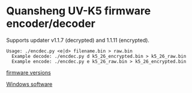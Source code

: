 # Quansheng UV-K5 firmware encoder/decoder

Supports updater v1.1.7 (decrypted) and 1.1.11 (encrypted).

```
Usage: ./encdec.py <e|d> filename.bin > raw.bin
  Example decode: ./encdec.py d k5_26_encrypted.bin > k5_26_raw.bin
  Example encode: ./encdec.py e k5_26_raw.bin > k5_26_encrypted.bin
```

[firmware versions](https://drive.google.com/drive/folders/1GXWjiW0geMiAnVxWpm5rf6OUlXT43ZzB?usp=share_link)

[Windows software](https://drive.google.com/drive/folders/1rpQGXZpt3b9hQrC_2rx-hFjnlO8SdsRb?usp=sharing)
